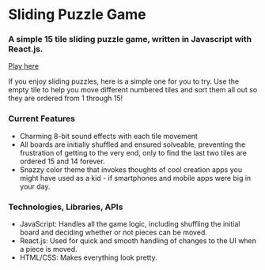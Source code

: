 # Sliding Puzzle Game
### A simple 15 tile sliding puzzle game, written in Javascript with React.js.
<a href="http://evelynlee34.us/SlidingTilePuzzle/">Play here</a>

If you enjoy sliding puzzles, here is a simple one for you to try. Use the empty tile to help you move different numbered tiles and sort them all out so they are ordered from 1 through 15!

### Current Features
* Charming 8-bit sound effects with each tile movement
* All boards are initially shuffled and ensured solveable, preventing the frustration of getting to the very end, only to find the last two tiles are ordered 15 and 14 forever.
* Snazzy color theme that invokes thoughts of cool creation apps you might have used as a kid - if smartphones and mobile apps were big in your day.

### Technologies, Libraries, APIs

* JavaScript: Handles all the game logic, including shuffling the initial board and deciding whether or not pieces can be moved.
* React.js: Used for quick and smooth handling of changes to the UI when a piece is moved.
* HTML/CSS: Makes everything look pretty.
